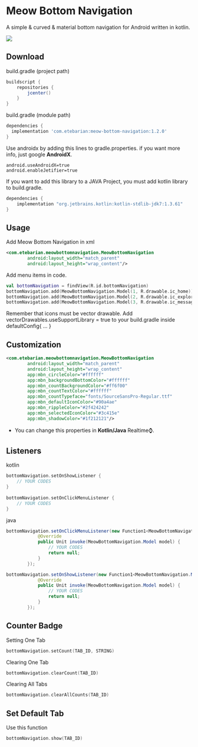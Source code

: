 # Meow Bottom Navigation
A simple & curved & material bottom navigation for Android written in kotlin.

![](https://github.com/shetmobile/MeowBottomNavigation/raw/master/resources/Preview.gif)

## Download
build.gradle (project path)
```groovy
buildscript {
    repositories {
        jcenter()
    }
}
```
build.gradle (module path)
```groovy
dependencies {
  implementation 'com.etebarian:meow-bottom-navigation:1.2.0'
}
```
Use androidx by adding this lines to gradle.properties. if you want more info, just google **AndroidX**.
```properties
android.useAndroidX=true
android.enableJetifier=true
```
If you want to add this library to a JAVA Project, you must add kotlin library to build.gradle.
```groovy
dependencies {
    implementation "org.jetbrains.kotlin:kotlin-stdlib-jdk7:1.3.61"
}
```

## Usage
Add Meow Bottom Navigation in xml
```xml
<com.etebarian.meowbottomnavigation.MeowBottomNavigation
        android:layout_width="match_parent"
        android:layout_height="wrap_content"/>
```

Add menu items in code.
```kotlin
val bottomNavigation = findView(R.id.bottomNavigation)
bottomNavigation.add(MeowBottomNavigation.Model(1, R.drawable.ic_home))
bottomNavigation.add(MeowBottomNavigation.Model(2, R.drawable.ic_explore))
bottomNavigation.add(MeowBottomNavigation.Model(3, R.drawable.ic_message))
```
Remember that icons must be vector drawable. 
Add vectorDrawables.useSupportLibrary = true to your build.gradle inside defaultConfig{ ... }

## Customization
```xml
<com.etebarian.meowbottomnavigation.MeowBottomNavigation
        android:layout_width="match_parent"
        android:layout_height="wrap_content"
        app:mbn_circleColor="#ffffff"
        app:mbn_backgroundBottomColor="#ffffff"
        app:mbn_countBackgroundColor="#ff6f00"
        app:mbn_countTextColor="#ffffff"
        app:mbn_countTypeface="fonts/SourceSansPro-Regular.ttf"
        app:mbn_defaultIconColor="#90a4ae"
        app:mbn_rippleColor="#2f424242"
        app:mbn_selectedIconColor="#3c415e"
        app:mbn_shadowColor="#1f212121"/>
```
- You can change this properties in **Kotlin/Java** Realtime⌚. 

## Listeners
kotlin
```kotlin
bottomNavigation.setOnShowListener {
    // YOUR CODES
}
       
bottomNavigation.setOnClickMenuListener {
    // YOUR CODES
}
```
java
```java
bottomNavigation.setOnClickMenuListener(new Function1<MeowBottomNavigation.Model, Unit>() {
            @Override
            public Unit invoke(MeowBottomNavigation.Model model) {
                // YOUR CODES
                return null;
            }
        });

bottomNavigation.setOnShowListener(new Function1<MeowBottomNavigation.Model, Unit>() {
            @Override
            public Unit invoke(MeowBottomNavigation.Model model) {
                // YOUR CODES
                return null;
            }
        });
```

## Counter Badge
Setting One Tab
```kotlin
bottomNavigation.setCount(TAB_ID, STRING)
```

Clearing One Tab
```kotlin
bottomNavigation.clearCount(TAB_ID)
```

Clearing All Tabs
```kotlin
bottomNavigation.clearAllCounts(TAB_ID)
```

## Set Default Tab
Use this function
```kotlin
bottomNavigation.show(TAB_ID)
```
